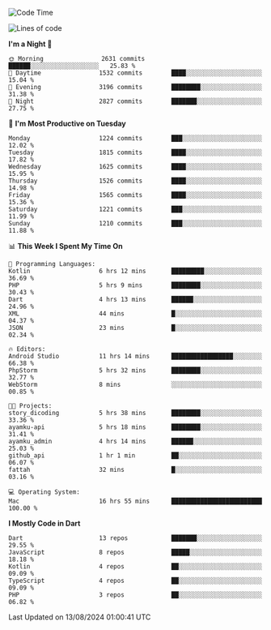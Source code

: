 <!--START_SECTION:waka-->
![Code Time](http://img.shields.io/badge/Code%20Time-653%20hrs%201%20min-blue)

![Lines of code](https://img.shields.io/badge/From%20Hello%20World%20I%27ve%20Written-3.3%20million%20lines%20of%20code-blue)

**I'm a Night 🦉** 

```text
🌞 Morning                2631 commits        ██████░░░░░░░░░░░░░░░░░░░   25.83 % 
🌆 Daytime                1532 commits        ████░░░░░░░░░░░░░░░░░░░░░   15.04 % 
🌃 Evening                3196 commits        ████████░░░░░░░░░░░░░░░░░   31.38 % 
🌙 Night                  2827 commits        ███████░░░░░░░░░░░░░░░░░░   27.75 % 
```
📅 **I'm Most Productive on Tuesday** 

```text
Monday                   1224 commits        ███░░░░░░░░░░░░░░░░░░░░░░   12.02 % 
Tuesday                  1815 commits        ████░░░░░░░░░░░░░░░░░░░░░   17.82 % 
Wednesday                1625 commits        ████░░░░░░░░░░░░░░░░░░░░░   15.95 % 
Thursday                 1526 commits        ████░░░░░░░░░░░░░░░░░░░░░   14.98 % 
Friday                   1565 commits        ████░░░░░░░░░░░░░░░░░░░░░   15.36 % 
Saturday                 1221 commits        ███░░░░░░░░░░░░░░░░░░░░░░   11.99 % 
Sunday                   1210 commits        ███░░░░░░░░░░░░░░░░░░░░░░   11.88 % 
```


📊 **This Week I Spent My Time On** 

```text
💬 Programming Languages: 
Kotlin                   6 hrs 12 mins       █████████░░░░░░░░░░░░░░░░   36.69 % 
PHP                      5 hrs 9 mins        ████████░░░░░░░░░░░░░░░░░   30.43 % 
Dart                     4 hrs 13 mins       ██████░░░░░░░░░░░░░░░░░░░   24.96 % 
XML                      44 mins             █░░░░░░░░░░░░░░░░░░░░░░░░   04.37 % 
JSON                     23 mins             █░░░░░░░░░░░░░░░░░░░░░░░░   02.34 % 

🔥 Editors: 
Android Studio           11 hrs 14 mins      █████████████████░░░░░░░░   66.38 % 
PhpStorm                 5 hrs 32 mins       ████████░░░░░░░░░░░░░░░░░   32.77 % 
WebStorm                 8 mins              ░░░░░░░░░░░░░░░░░░░░░░░░░   00.85 % 

🐱‍💻 Projects: 
story_dicoding           5 hrs 38 mins       ████████░░░░░░░░░░░░░░░░░   33.36 % 
ayamku-api               5 hrs 18 mins       ████████░░░░░░░░░░░░░░░░░   31.41 % 
ayamku_admin             4 hrs 14 mins       ██████░░░░░░░░░░░░░░░░░░░   25.03 % 
github_api               1 hr 1 min          ██░░░░░░░░░░░░░░░░░░░░░░░   06.07 % 
fattah                   32 mins             █░░░░░░░░░░░░░░░░░░░░░░░░   03.16 % 

💻 Operating System: 
Mac                      16 hrs 55 mins      █████████████████████████   100.00 % 
```

**I Mostly Code in Dart** 

```text
Dart                     13 repos            ███████░░░░░░░░░░░░░░░░░░   29.55 % 
JavaScript               8 repos             █████░░░░░░░░░░░░░░░░░░░░   18.18 % 
Kotlin                   4 repos             ██░░░░░░░░░░░░░░░░░░░░░░░   09.09 % 
TypeScript               4 repos             ██░░░░░░░░░░░░░░░░░░░░░░░   09.09 % 
PHP                      3 repos             ██░░░░░░░░░░░░░░░░░░░░░░░   06.82 % 
```




 Last Updated on 13/08/2024 01:00:41 UTC
<!--END_SECTION:waka-->
